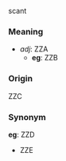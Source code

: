scant
### Meaning
+ _adj_: ZZA
    + __eg__: ZZB

### Origin

ZZC

### Synonym

__eg__: ZZD

+ ZZE


